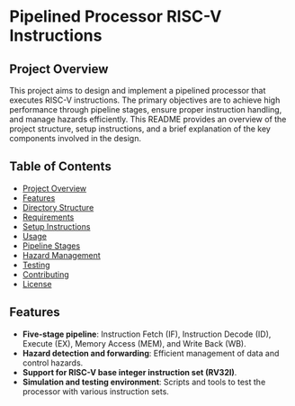 # Pipelined Processor RISC-V Instructions

## Project Overview

This project aims to design and implement a pipelined processor that executes RISC-V instructions. The primary objectives are to achieve high performance through pipeline stages, ensure proper instruction handling, and manage hazards efficiently. This README provides an overview of the project structure, setup instructions, and a brief explanation of the key components involved in the design.

## Table of Contents
- [Project Overview](#project-overview)
- [Features](#features)
- [Directory Structure](#directory-structure)
- [Requirements](#requirements)
- [Setup Instructions](#setup-instructions)
- [Usage](#usage)
- [Pipeline Stages](#pipeline-stages)
- [Hazard Management](#hazard-management)
- [Testing](#testing)
- [Contributing](#contributing)
- [License](#license)

## Features

- **Five-stage pipeline**: Instruction Fetch (IF), Instruction Decode (ID), Execute (EX), Memory Access (MEM), and Write Back (WB).
- **Hazard detection and forwarding**: Efficient management of data and control hazards.
- **Support for RISC-V base integer instruction set (RV32I)**.
- **Simulation and testing environment**: Scripts and tools to test the processor with various instruction sets.



